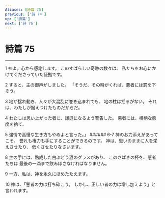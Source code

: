 ```yaml
---
Aliases: [詩篇 75]
previous: ['詩 74']
up: ['詩篇']
next: ['詩 76']
---
```

# 詩篇 75

***




1 
神よ。心から感謝します。 このすばらしい奇跡の数々は、 私たちをお心にかけてくださっていた証拠です。 



2 
すると、主の御声がしました。 「そうだ、その時がくれば、悪者には罰を下そう。 



3 
地が揺れ動き、人々が大混乱に巻き込まれても、 地の柱は揺るがない。 それは、わたしが据えつけたものだからだ。 



4 
わたしは思い上がった者に、謙遜になるよう警告した。 悪者には、横柄な態度を捨て、 



5 
強情で高慢な生き方もやめよと言った。」 ###### 6-7 神のお力添えがあってこそ、 誉れも権力も手にすることができるのです。 神は、思いのままに人を栄えさせたり、 低くさせたりなさいます。 



8 
主の手には、熟成した白ぶどう酒のグラスがあり、 このさばきの杯を、悪者たちは 最後の一滴まで飲みほさなければなりません。 



9 
一方、私は、神を永久にほめたたえます。 



10 
神は、「悪者の力は打ち砕こう。 しかし、正しい者の力は増し加えよう」と言われます。
